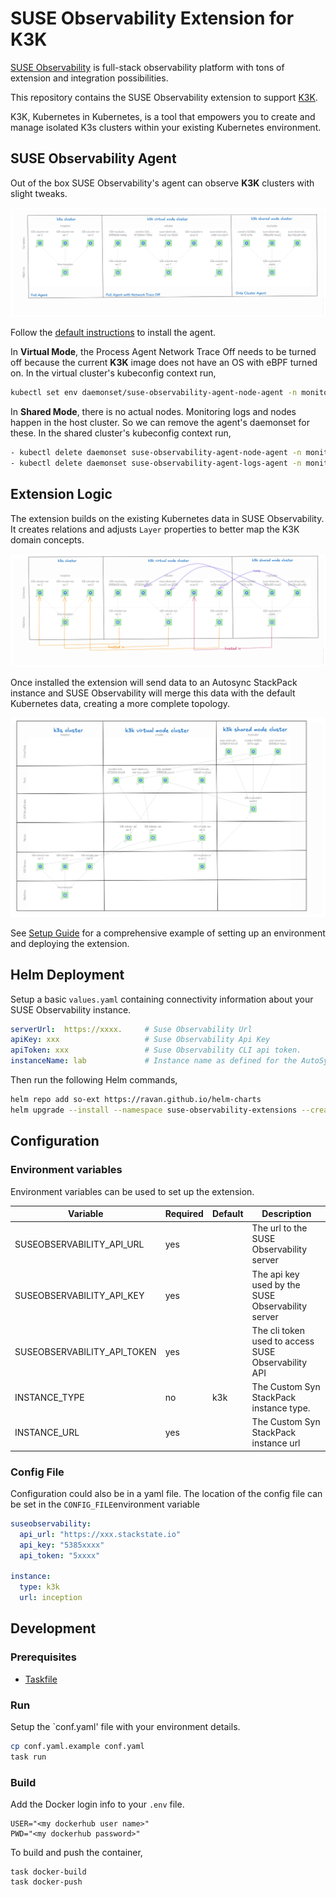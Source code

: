 # SUSE Observability Extension for K3K

[SUSE Observability](https://www.suse.com/solutions/observability/) is full-stack observability platform with tons of 
extension and integration possibilities.

This repository contains the SUSE Observability extension to support [K3K](https://github.com/rancher/k3k).

K3K, Kubernetes in Kubernetes, is a tool that empowers you to create and manage isolated K3s clusters within your
existing Kubernetes environment.

## SUSE Observability Agent 

Out of the box SUSE Observability's agent can observe **K3K** clusters with slight tweaks.

![k3k topo from agent](./setup/img/topo_with_agents.png)

Follow the [default instructions](https://docs.stackstate.com/get-started/k8s-suse-rancher-prime#installing-the-suse-observability-agent)
to install the agent. 

In **Virtual Mode**, the Process Agent Network Trace Off needs to be turned off because the current **K3K** image
does not have an OS with eBPF turned on. In the virtual cluster's kubeconfig context run,

```bash
kubectl set env daemonset/suse-observability-agent-node-agent -n monitoring STS_NETWORK_TRACING_ENABLED=false
```
In **Shared Mode**, there is no actual nodes. Monitoring logs and nodes happen in the host cluster. So we can remove
the agent's daemonset for these. In the shared cluster's kubeconfig context run,

```bash
- kubectl delete daemonset suse-observability-agent-node-agent -n monitoring 
- kubectl delete daemonset suse-observability-agent-logs-agent -n monitoring
```

## Extension Logic

The extension builds on the existing Kubernetes data in SUSE Observability. It creates relations and adjusts `Layer` 
properties to better map the K3K domain concepts.

![extension logic](./setup/img/extension_logic.png)

Once installed the extension will send data to an Autosync StackPack instance and SUSE Observability will merge
this data with the default Kubernetes data, creating a more complete topology.

![extension logic result](./setup/img/extension_logic_result.png)


See [Setup Guide](./setup/README.MD) for a comprehensive example of setting up an environment and deploying
the extension.

## Helm Deployment

Setup a basic `values.yaml` containing connectivity information about your SUSE Observability instance.

```yaml
serverUrl:  https://xxxx.     # Suse Observability Url
apiKey: xxx                   # Suse Observability Api Key
apiToken: xxx                 # Suse Observability CLI api token.
instanceName: lab             # Instance name as defined for the AutoSync StackPack instance in Suse Observability
```

Then run the following Helm commands,

```bash
helm repo add so-ext https://ravan.github.io/helm-charts
helm upgrade --install --namespace suse-observability-extensions --create-namespace -f values.yaml so-k3k suse-observability-addons/so-k3k                            

```

## Configuration

### Environment variables

Environment variables can be used to set up the extension.

| Variable                       | Required | Default        | Description                                              |
|--------------------------------|----------|----------------|----------------------------------------------------------|
| SUSEOBSERVABILITY_API_URL      | yes      |                | The url to the SUSE Observability server                 |
| SUSEOBSERVABILITY_API_KEY      | yes      |                | The api key used by the SUSE Observability server        |
| SUSEOBSERVABILITY_API_TOKEN    | yes      |                | The cli token used to access SUSE Observability API      |
| INSTANCE_TYPE                  | no       | k3k            | The Custom Syn StackPack instance type.                  |
| INSTANCE_URL                   | yes      |                | The Custom Syn StackPack instance url                    |


### Config File

Configuration could also be in a yaml file.
The location of the config file can be set in the `CONFIG_FILE`environment variable

```yaml
suseobservability:
  api_url: "https://xxx.stackstate.io"
  api_key: "5385xxxx"
  api_token: "5xxxx"
  
instance:
  type: k3k
  url: inception

```



## Development

### Prerequisites

- [Taskfile](https://taskfile.dev/installation/)


### Run

Setup the `conf.yaml' file with your environment details.

```bash
cp conf.yaml.example conf.yaml
task run
```

### Build

Add the Docker login info to your `.env` file.

```
USER="<my dockerhub user name>"
PWD="<my dockerhub password>"
```

To build and push the container, 

```shell
task docker-build
task docker-push
```

